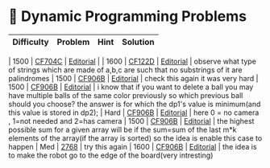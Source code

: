 # 📝 Dynamic Programming Problems

| Difficulty | Problem | Hint | Solution |
|------------|---------|------|----------|

| 1500 | [CF704C](https://codeforces.com/contest/1492/problem/C) | [Editorial](https://codeforces.com/blog/entry/87792) |
| 1600 | [CF122D](https://codeforces.com/contest/1555/problem/D) | [Editorial](https://codeforces.com/blog/entry/93389) | observe what type of strings which are made of a,b,c are such that no substrings of it are palindromes
| 1500 | [CF906B](https://codeforces.com/problemset/problem/1889/B) | [Editorial](https://codeforces.com/blog/entry/121813) | check this again it was very hard
| 1500 | [CF906B](https://codeforces.com/problemset/problem/1842/C) | [Editorial](https://codeforces.com/blog/entry/117606) | i know that if you want to delete a ball you may have multiple balls of the same color previously so which previous ball should you choose? the answer is for which the dp1's value is minimum(and this value is stored in dp2);
| Hard | [CF906B](https://leetcode.com/problems/binary-tree-cameras/description/?envType=problem-list-v2&envId=nbx4mwx6) | [Editorial]() | here 0 = no camera , 1=not needed and 2=has camera
| 1500 | [CF906B](https://codeforces.com/problemset/problem/1114/B) | [Editorial](https://codeforces.com/blog/entry/65136) | the highest possible sum for a given array will be if the sum=sum of the last m*k elements of the array(if the array is sorted) so the idea is enable this case to happen
| Med | [2768](https://leetcode.com/problems/number-of-black-blocks/?envType=problem-list-v2&envId=nbx4mwx6) | try this again
| 1600 | [CF906B](https://codeforces.com/contest/2136/problem/D) | [Editorial](https://codeforces.com/blog/entry/145796) | the idea is to make the robot go to the edge of the board(very intresting)